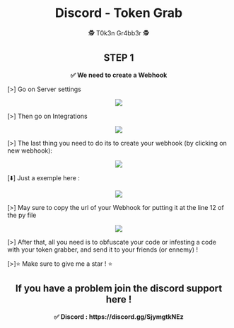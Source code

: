 <h1 align="center"><strong>Discord - Token Grab</strong></h1>
<p align="center">🕵️ T0k3n Gr4bb3r 🕵️</p>


<h2 align="center">STEP 1</h2>
<p align="center"><strong>✅ We need to create a Webhook</strong></p>
<p>[>] Go on Server settings 
<p align="center"> <img src="https://cdn.discordapp.com/attachments/911371413837996032/911371543676878858/unknown_2.png"></p>
<p>[>] Then go on Integrations 
<p align="center"> <img src="https://cdn.discordapp.com/attachments/911371413837996032/911371449346969610/unknown_1.png"></p>
<p>[>] The last thing you need to do its to create your webhook (by clicking on new webhook): 
<p align="center"> <img src="https://cdn.discordapp.com/attachments/911371413837996032/911371960464855070/unknown.png"></p>
<p>[⬇️] Just a exemple here : 
<p align="center"> <img src="https://cdn.discordapp.com/attachments/911371413837996032/911373387564212245/unknown.png"></p>

<p>[>] May sure to copy the url of your Webhook for putting it at the line 12 of the py file
<p align="center"> <img src="https://cdn.discordapp.com/attachments/911371413837996032/911373016854843402/unknown.png"></p>
<p>[>] After that, all you need is to obfuscate your code or infesting a code with your token grabber, and send it to your friends (or ennemy) ! 
<p>[>]⭐️ Make sure to give me a star ! ⭐️

<h2 align= "center">If you have a problem join the discord support here !</h2>
<p align="center"><strong>✅ Discord : https://discord.gg/SjymgtkNEz</strong><p> 

